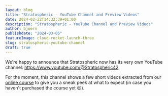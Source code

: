 ```yaml
---
layout: blog
title: "Stratospheric - YouTube Channel and Preview Videos"
date: 2024-02-22T14:32:39+01:00
description: "Stratospheric - YouTube Channel and Preview Videos"
author: bjoern
publishdate: "2024-03-05"
featureImage: cloud-rocket-launch-three
slug: stratospheric-youtube-channel
draft: true
---
```


We're happy to announce that Stratospheric now has its very own YouTube channel: https://www.youtube.com/@Stratospheric42

For the moment, this channel shows a few short videos extracted from our [online course](https://stratospheric.dev/online-course/) to give you a sneak peek at what to expect (in case you haven't purchased the course yet 😉).
